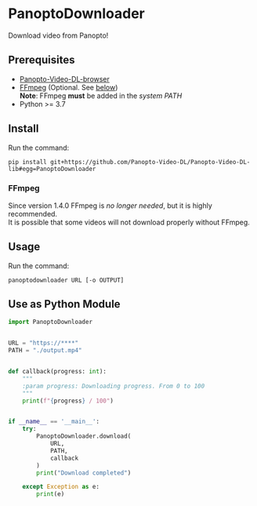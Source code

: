 # PanoptoDownloader

Download video from Panopto!  

## Prerequisites  

- [Panopto-Video-DL-browser](https://github.com/Panopto-Video-DL/Panopto-Video-DL-browser)
- [FFmpeg](https://ffmpeg.org/download.html) (Optional. See [below](#ffmpeg))  
    **Note**: FFmpeg **must** be added in the _system PATH_  
- Python >= 3.7

## Install

Run the command:
```shell
pip install git+https://github.com/Panopto-Video-DL/Panopto-Video-DL-lib#egg=PanoptoDownloader
```

### FFmpeg

Since version 1.4.0 FFmpeg is _no longer needed_, but it is highly recommended.  
It is possible that some videos will not download properly without FFmpeg.

## Usage

Run the command:

```shell
panoptodownloader URL [-o OUTPUT]
```

## Use as Python Module

```python
import PanoptoDownloader


URL = "https://****"
PATH = "./output.mp4"


def callback(progress: int):
    """
    :param progress: Downloading progress. From 0 to 100
    """
    print(f"{progress} / 100")


if __name__ == '__main__':
    try:
        PanoptoDownloader.download(
            URL,
            PATH,
            callback
        )
        print("Download completed")

    except Exception as e:
        print(e)
```
